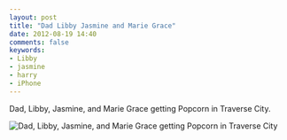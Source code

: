 ```yaml
---
layout: post
title: "Dad Libby Jasmine and Marie Grace"
date: 2012-08-19 14:40
comments: false
keywords: 
- Libby
- jasmine
- harry
- iPhone
---
```

Dad, Libby, Jasmine, and Marie Grace getting Popcorn in Traverse City.

![Dad, Libby, Jasmine, and Marie Grace getting Popcorn in Traverse City](http://media.eick.us/media/photographs/2012/2012-08-19/2012-08-05at12.45.11.jpg)

